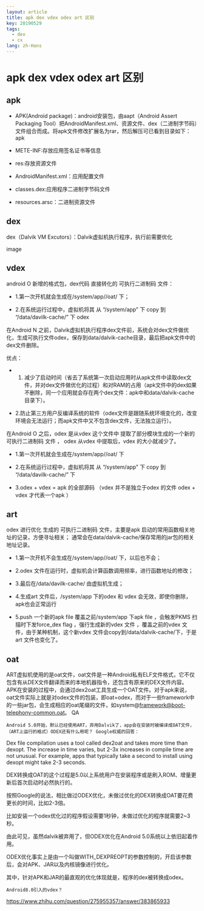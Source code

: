 ```yaml
---
layout: article
title: apk dex vdex odex art 区别
key: 20190529
tags:
  - dex
  - cx
lang: zh-Hans
---
```


# apk dex vdex odex art 区别

## apk

- APK(Android package)：android安装包，由aapt（Android Assert Packaging Tool）把AndroidManifest.xml、资源文件、dex（二进制字节码）文件组合而成。将apk文件修改扩展名为rar，然后解压可已看到目录如下：
apk

- METE-INF:存放应用签名证书等信息

- res:存放资源文件

- AndroidManifest.xml：应用配置文件

- classes.dex:应用程序二进制字节码文件

- resources.arsc：二进制资源文件

## dex

dex（Dalvik VM Excutors）：Dalvik虚拟机执行程序，执行前需要优化

image

## vdex

android O 新增的格式包，dex代码 直接转化的 可执行二进制码 文件：

- 1.第一次开机就会生成在/system/app/<packagename>/oat/ 下；

- 2.在系统运行过程中，虚拟机将其 从 “/system/app” 下 copy 到 “/data/davilk-cache/” 下
odex

在Android N 之前，Dalvik虚拟机执行程序dex文件前，系统会对dex文件做优化，生成可执行文件odex，保存到data/dalvik-cache目录，最后把apk文件中的dex文件删除。

优点：

- 1. 减少了启动时间（省去了系统第一次启动应用时从apk文件中读取dex文件，并对dex文件做优化的过程）和对RAM的占用（apk文件中的dex如果不删除，同一个应用就会存在两个dex文件：apk中和data/dalvik-cache目录下）。

- 2.防止第三方用户反编译系统的软件（odex文件是跟随系统环境变化的，改变环境会无法运行；而apk文件中又不包含dex文件，无法独立运行）。

在Android O 之后，odex 是从vdex 这个文件中 提取了部分模块生成的一个新的 可执行二进制码 文件 ， odex 从vdex 中提取后，vdex 的大小就减少了。

- 1.第一次开机就会生成在/system/app/<packagename>/oat/ 下

- 2.在系统运行过程中，虚拟机将其 从 “/system/app” 下 copy 到 “/data/davilk-cache/” 下

- 3.odex + vdex = apk 的全部源码 （vdex 并不是独立于odex 的文件 odex + vdex 才代表一个apk ）

## art

odex 进行优化 生成的 可执行二进制码 文件，主要是apk 启动的常用函数相关地址的记录，方便寻址相关； 通常会在data/dalvik-cache/保存常用的jar包的相关地址记录。

- 1.第一次开机不会生成在/system/app/<packagename>/oat/ 下，以后也不会；

- 2.odex 文件在运行时，虚拟机会计算函数调用频率，进行函数地址的修改；

- 3.最后在/data/davilk-cache/ 由虚拟机生成；

- 4.生成art 文件后，/system/app 下的odex 和 vdex 会无效，即使你删除，apk也会正常运行

- 5.push 一个新的apk file 覆盖之前/system/app 下apk file ，会触发PKMS 扫描时下发force_dex flag ，强行生成新的vdex 文件 ，覆盖之前的vdex 文件，由于某种机制，这个新vdex 文件会copy到/data/dalvik-cache/下，于是art 文件也变化了。

## oat

ART虚拟机使用的是oat文件，oat文件是一种Android私有ELF文件格式，它不仅包含有从DEX文件翻译而来的本地机器指令，还包含有原来的DEX文件内容。APK在安装的过程中，会通过dex2oat工具生成一个OAT文件。对于apk来说，oat文件实际上就是对odex文件的包装，即oat=odex，而对于一些framework中的一些jar包，会生成相应的oat尾缀的文件，如system@framework@boot-telephony-common.oat。
QA

    Android 5.0开始，默认已经使用ART，弃用Dalvik了，app会在安装时被编译成OAT文件，（ART上运行的格式）ODEX还有什么用呢？ Google权威的回答：

Dex file compilation uses a tool called dex2oat and takes more time than dexopt. The increase in time varies, but 2-3x increases in compile time are not unusual. For example, apps that typically take a second to install using dexopt might take 2-3 seconds.

DEX转换成OAT的这个过程是5.0以上系统用户在安装程序或是刷入ROM、增量更新后首次启动时必然执行的。 

按照Google的说法，相比做过ODEX优化，未做过优化的DEX转换成OAT要花费更长的时间，比如2-3倍。 

比如安装一个odex优化过的程序假设需要1秒钟，未做过优化的程序就需要2~3秒。

由此可见，虽然dalvik被弃用了，但ODEX优化在Android 5.0系统以上依旧起着作用。 

ODEX优化事实上是由一个叫做WITH_DEXPREOPT的参数控制的，开启该参数后，会对APK、JAR以及内核镜像进行优化。

其中，针对APK和JAR的最直观的优化体现就是，程序的dex被转换成odex。

    Android8.0引入的vdex？

https://www.zhihu.com/question/275955357/answer/383865933

